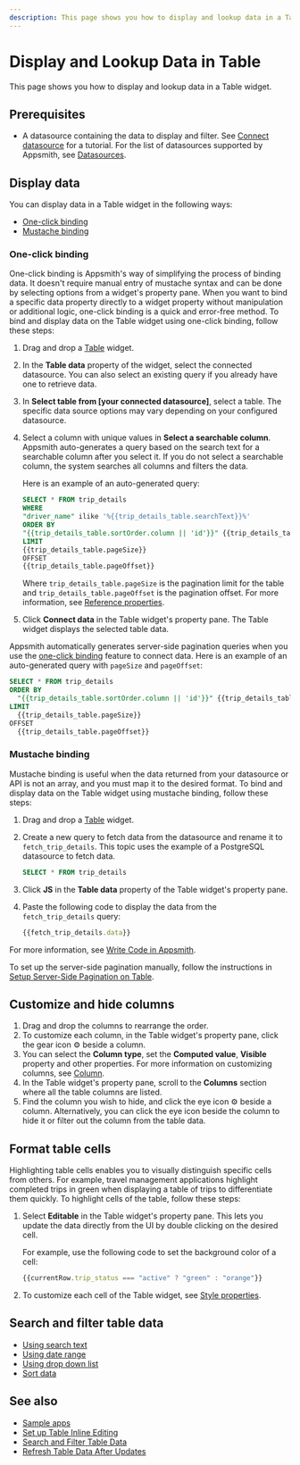 ```yaml
---
description: This page shows you how to display and lookup data in a Table widget. 
---
```


# Display and Lookup Data in Table

This page shows you how to display and lookup data in a Table widget.
## Prerequisites
- A datasource containing the data to display and filter. See [Connect datasource](/getting-started/tutorials/the-basics/connect-query-display-data#connect-datasource) for a tutorial. For the list of datasources supported by Appsmith, see [Datasources](/connect-data/reference).

## Display data
You can display data in a Table widget in the following ways:
- [One-click binding](#one-click-binding)
- [Mustache binding](#mustache-binding)

### One-click binding
One-click binding is Appsmith's way of simplifying the process of binding data. It doesn't require manual entry of mustache syntax and can be done by selecting options from a widget's property pane. When you want to bind a specific data property directly to a widget property without manipulation or additional logic, one-click binding is a quick and error-free method.
To bind and display data on the Table widget using one-click binding, follow these steps:
1. Drag and drop a [Table](/reference/widgets/table) widget.
2. In the **Table data** property of the widget, select the connected datasource. You can also select an existing query if you already have one to retrieve data.
3. In **Select table from [your connected datasource]**, select a table. The specific data source options may vary depending on your configured datasource.
4. Select a column with unique values in **Select a searchable column**.
   Appsmith auto-generates a query based on the search text for a searchable column after you select it. If you do not select a searchable column, the system searches all columns and filters the data.

   Here is an example of an auto-generated query:

   ```sql
   SELECT * FROM trip_details
   WHERE
   "driver_name" ilike '%{{trip_details_table.searchText}}%'
   ORDER BY
   "{{trip_details_table.sortOrder.column || 'id'}}" {{trip_details_table.sortOrder.order !== "desc" ? "" : "DESC"}}
   LIMIT
   {{trip_details_table.pageSize}}
   OFFSET
   {{trip_details_table.pageOffset}}
   ```
   Where `trip_details_table.pageSize` is the pagination limit for the table and `trip_details_table.pageOffset` is the pagination offset. For more information, see [Reference properties](/reference/widgets/table#reference-properties).
5. Click **Connect data** in the Table widget's property pane. The Table widget displays the selected table data.

Appsmith automatically generates server-side pagination queries when you use the [one-click binding](#one-click-binding) feature to connect data. 
Here is an example of an auto-generated query with `pageSize` and `pageOffset`:

```sql
SELECT * FROM trip_details
ORDER BY
  "{{trip_details_table.sortOrder.column || 'id'}}" {{trip_details_table.sortOrder.order !== "desc" ? "" : "DESC"}}
LIMIT
  {{trip_details_table.pageSize}}
OFFSET
  {{trip_details_table.pageOffset}}
```
### Mustache binding
Mustache binding is useful when the data returned from your datasource or API is not an array, and you must map it to the desired format. 
To bind and display data on the Table widget using mustache binding, follow these steps:
1. Drag and drop a [Table](/reference/widgets/table) widget.
2. Create a new query to fetch data from the datasource and rename it to `fetch_trip_details`.
   This topic uses the example of a PostgreSQL datasource to fetch data.

   ```sql
   SELECT * FROM trip_details
   ```
3. Click **JS** in the **Table data** property of the Table widget's property pane.
4. Paste the following code to display the data from the `fetch_trip_details` query:
   
   ```jsx
   {{fetch_trip_details.data}}
   ```
For more information, see [Write Code in Appsmith](/write-code/overview).

To set up the server-side pagination manually, follow the instructions in [Setup Server-Side Pagination on Table](/build-apps/how-to-guides/Server-side-pagination-in-table).

## Customize and hide columns
1. Drag and drop the columns to rearrange the order.
2. To customize each column, in the Table widget's property pane, click the gear icon ⚙️ beside a column.
3. You can select the **Column type**, set the **Computed value**, **Visible** property and other properties.
   For more information on customizing columns, see [Column](/reference/widgets/table/column-settings).
4. In the Table widget's property pane, scroll to the **Columns** section where all the table columns are listed.
5. Find the column you wish to hide, and click the eye icon ⚙️ beside a column.
   Alternatively, you can click the eye icon beside the column to hide it or filter out the column from the table data.

## Format table cells
Highlighting table cells enables you to visually distinguish specific cells from others.
For example, travel management applications highlight completed trips in green when displaying a table of trips to differentiate them quickly.
To highlight cells of the table, follow these steps:
1. Select **Editable** in the Table widget's property pane. This lets you update the data directly from the UI by double clicking on the desired cell.

   For example, use the following code to set the background color of a cell:
   ```jsx
   {{currentRow.trip_status === "active" ? "green" : "orange"}}
   ```
2. To customize each cell of the Table widget, see [Style properties](/reference/widgets/table#color).

## Search and filter table data
- [Using search text](/build-apps/how-to-guides/search-and-filter-table-data#using-search-text)
- [Using date range](/build-apps/how-to-guides/search-and-filter-table-data#using-date-range)
- [Using drop down list](/build-apps/how-to-guides/search-and-filter-table-data#using-drop-down)
- [Sort data](/build-apps/how-to-guides/search-and-filter-table-data#sort-data)

## See also
- [Sample apps](/learning-and-resources/sample-apps)
- [Set up Table Inline Editing](/reference/widgets/table/inline-editing)
- [Search and Filter Table Data](/build-apps/how-to-guides/search-and-filter-table-data)
- [Refresh Table Data After Updates](/build-apps/how-to-guides/Refresh-table-data)
